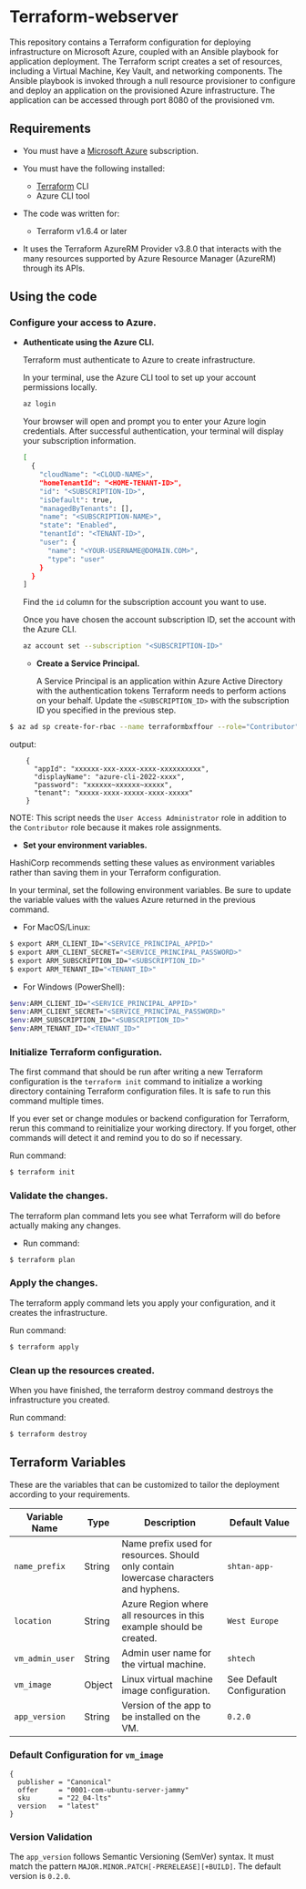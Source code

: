 # Terraform-webserver

This repository contains a Terraform configuration for deploying infrastructure on Microsoft Azure, coupled with an Ansible playbook for application deployment. The Terraform script creates a set of resources, including a Virtual Machine, Key Vault, and networking components. The Ansible playbook is invoked through a null resource provisioner to configure and deploy an application on the provisioned Azure infrastructure. The application can be accessed through port 8080 of the provisioned vm.
## Requirements

* You must have a [Microsoft Azure](https://azure.microsoft.com/) subscription.

* You must have the following installed:
  * [Terraform](https://www.terraform.io/) CLI
  * Azure CLI tool

* The code was written for:
  * Terraform v1.6.4 or later

* It uses the Terraform AzureRM Provider v3.8.0 that interacts with the many resources supported by Azure Resource Manager (AzureRM) through its APIs.

## Using the code

### Configure your access to Azure.

* **Authenticate using the Azure CLI.**

    Terraform must authenticate to Azure to create infrastructure.

    In your terminal, use the Azure CLI tool to set up your account permissions locally.

    ```bash
    az login  
    ```

    Your browser will open and prompt you to enter your Azure login credentials. After successful authentication, your terminal will display your subscription information.

    ```bash
    [
      {
        "cloudName": "<CLOUD-NAME>",
        "homeTenantId": "<HOME-TENANT-ID>",
        "id": "<SUBSCRIPTION-ID>",
        "isDefault": true,
        "managedByTenants": [],
        "name": "<SUBSCRIPTION-NAME>",
        "state": "Enabled",
        "tenantId": "<TENANT-ID>",
        "user": {
          "name": "<YOUR-USERNAME@DOMAIN.COM>",
          "type": "user"
        }
      }
    ]
    ```

    Find the `id` column for the subscription account you want to use.

    Once you have chosen the account subscription ID, set the account with the Azure CLI.

    ```bash
    az account set --subscription "<SUBSCRIPTION-ID>"
    ```

  * **Create a Service Principal.**

    A Service Principal is an application within Azure Active Directory with the authentication tokens Terraform needs to perform actions on your behalf. Update the `<SUBSCRIPTION_ID>` with the subscription ID you specified in the previous step.

```bash
$ az ad sp create-for-rbac --name terraformbxffour --role="Contributor" --role "User Access Administrator" --scopes="/subscriptions/<SUBSCRIPTION-ID>"

```
output:
```
    {
      "appId": "xxxxxx-xxx-xxxx-xxxx-xxxxxxxxxx",
      "displayName": "azure-cli-2022-xxxx",
      "password": "xxxxxx~xxxxxx~xxxxx",
      "tenant": "xxxxx-xxxx-xxxxx-xxxx-xxxxx"
    }
```
NOTE: This script needs the `User Access Administrator` role in addition to the `Contributor` role because it makes role assignments.

* **Set your environment variables.**

HashiCorp recommends setting these values as environment variables rather than saving them in your Terraform configuration.

In your terminal, set the following environment variables. Be sure to update the variable values with the values Azure returned in the previous command.

  * For MacOS/Linux:

```bash
$ export ARM_CLIENT_ID="<SERVICE_PRINCIPAL_APPID>"
$ export ARM_CLIENT_SECRET="<SERVICE_PRINCIPAL_PASSWORD>"
$ export ARM_SUBSCRIPTION_ID="<SUBSCRIPTION_ID>"
$ export ARM_TENANT_ID="<TENANT_ID>"
```

  * For Windows (PowerShell):

```bash
$env:ARM_CLIENT_ID="<SERVICE_PRINCIPAL_APPID>"
$env:ARM_CLIENT_SECRET="<SERVICE_PRINCIPAL_PASSWORD>"
$env:ARM_SUBSCRIPTION_ID="<SUBSCRIPTION_ID>"
$env:ARM_TENANT_ID="<TENANT_ID>"
```

### Initialize Terraform configuration.

  The first command that should be run after writing a new Terraform configuration is the `terraform init` command to initialize a working directory containing Terraform configuration files. It is safe to run this command multiple times.

  If you ever set or change modules or backend configuration for Terraform, rerun this command to reinitialize your working directory. If you forget, other commands will detect it and remind you to do so if necessary.

  Run command:

```bash
$ terraform init
```

### Validate the changes.

The terraform plan command lets you see what Terraform will do before actually making any changes.

- Run command:
```bash
$ terraform plan
```

### Apply the changes.

The terraform apply command lets you apply your configuration, and it creates the infrastructure.

Run command:
```bash
$ terraform apply
```

### Clean up the resources created.

When you have finished, the terraform destroy command destroys the infrastructure you created.

Run command:
```bash
$ terraform destroy
```

## Terraform Variables

These are the variables that can be customized to tailor the deployment according to your requirements.

| Variable Name  | Type    | Description                                                                                                                      | Default Value                |
| -------------- | ------- | -------------------------------------------------------------------------------------------------------------------------------- | ---------------------------- |
| `name_prefix`  | String  | Name prefix used for resources. Should only contain lowercase characters and hyphens.                                         | `shtan-app-`                 |
| `location`     | String  | Azure Region where all resources in this example should be created.                                                             | `West Europe`                |
| `vm_admin_user`| String  | Admin user name for the virtual machine.                                                                                        | `shtech`                     |
| `vm_image`     | Object  | Linux virtual machine image configuration.                                                                                    | See Default Configuration   |
| `app_version`  | String  | Version of the app to be installed on the VM.                                                                                  | `0.2.0`                      |

### Default Configuration for `vm_image`

```hcl
{
  publisher = "Canonical"
  offer     = "0001-com-ubuntu-server-jammy"
  sku       = "22_04-lts"
  version   = "latest"
}
```

### Version Validation

The `app_version` follows Semantic Versioning (SemVer) syntax. It must match the pattern `MAJOR.MINOR.PATCH[-PRERELEASE][+BUILD]`. The default version is `0.2.0`.
